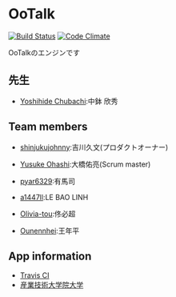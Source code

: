OoTalk
========

[![Build Status](https://travis-ci.org/SBR2015/OoTalk.svg?branch=master)](https://travis-ci.org/SBR2015/OoTalk)
[![Code Climate](https://codeclimate.com/github/SBR2015/OoTalk/badges/gpa.svg)](https://codeclimate.com/github/SBR2015/OoTalk)

OoTalkのエンジンです

先生
---------------
- [Yoshihide Chubachi](https://github.com/ychubachi):中鉢 欣秀

Team members
---------------
- [shinjukujohnny](https://github.com/shinjukujohnny):吉川久文(プロダクトオーナー)

- [Yusuke Ohashi](https://github.com/yuchan):大橋佑亮(Scrum master)

- [pyar6329](https://github.com/pyar6329):有馬司

- [a1447ll](https://github.com/a1447ll):LE BAO LINH

- [Olivia-tou](https://github.com/Olivia-tou):佟必超

- [Ounennhei](https://github.com/Ounennhei):王年平

App information
---------------
- [Travis CI](https://travis-ci.org/SBR2015/OoTalk)
- [産業技術大学院大学](http://aiit.ac.jp/)
